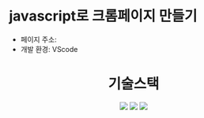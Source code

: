 # javascript로 크롬페이지 만들기
- 페이지 주소: 
- 개발 환경: VScode
<div align="center"><h1>기술스택</h1>
<img src="https://img.shields.io/badge/html5-E34F26?style=for-the-badge&logo=html5&logoColor=white"> <img src="https://img.shields.io/badge/css-1572B6?style=for-the-badge&logo=css3&logoColor=white"> <img src="https://img.shields.io/badge/javascript-F7DF1E?style=for-the-badge&logo=javascript&logoColor=black">
</div>
